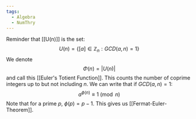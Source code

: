 ```yaml
---
tags:
  - Algebra
  - NumThry
---
```

Reminder that [[U(n)]] is the set:
$$U(n)=\{[a]\in\mathbb{Z}_{n}: GCD(a,n)=1\}$$
We denote 
$$\Phi(n)=\left| U(n) \right| $$
and call this [[Euler's Totient Function]]. This counts the number of coprime integers up to but not including $n$.
We can write that if  $GCD(a,n)=1$: 
$$a^{\phi(n)}\equiv 1\pmod{n}$$
Note that for a prime $p$, $\phi(p)=p-1$. This gives us [[Fermat-Euler-Theorem]].
